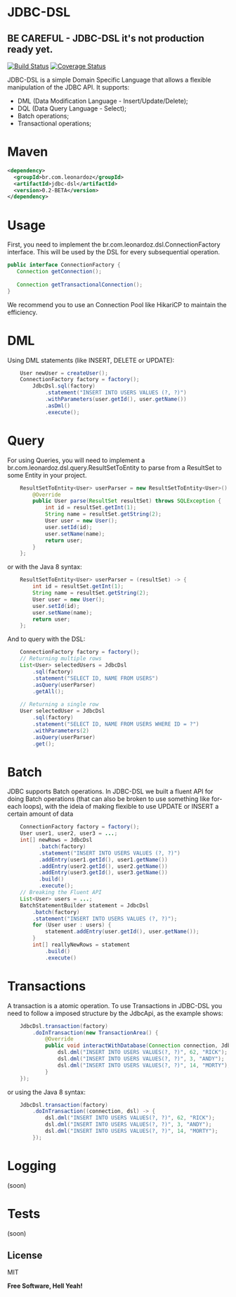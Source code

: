 # JDBC-DSL

## BE CAREFUL -  JDBC-DSL it's not production ready yet. 

[![Build Status](https://travis-ci.org/LeonardoZ/jdbc-dsl.svg?branch=master)](https://travis-ci.org/LeonardoZ/jdbc-dsl)
[![Coverage Status](https://coveralls.io/repos/github/LeonardoZ/jdbc-dsl/badge.svg)](https://coveralls.io/github/LeonardoZ/jdbc-dsl)

JDBC-DSL is a simple Domain Specific Language that allows a flexible manipulation of the JDBC API.
It supports:
  - DML (Data Modification Language - Insert/Update/Delete);
  - DQL (Data Query Language - Select);
  - Batch operations;
  - Transactional operations;

# Maven
```xml
<dependency>
  <groupId>br.com.leonardoz</groupId>
  <artifactId>jdbc-dsl</artifactId>
  <version>0.2-BETA</version>
</dependency>
```

# Usage
First, you need to implement the br.com.leonardoz.dsl.ConnectionFactory interface. This will be used by the DSL for every subsequential operation.

```java
public interface ConnectionFactory {
   Connection getConnection();
    
   Connection getTransactionalConnection();
}
```
We recommend you to use an Connection Pool like HikariCP to maintain the efficiency.

# DML
Using DML statements (like INSERT, DELETE or UPDATE):
```java
    User newUser = createUser();
    ConnectionFactory factory = factory();
        JdbcDsl.sql(factory)
            .statement("INSERT INTO USERS VALUES (?, ?)")
            .withParameters(user.getId(), user.getName())
            .asDml()
            .execute();
```

# Query
For using Queries, you will need to implement a br.com.leonardoz.dsl.query.ResultSetToEntity<T> to parse from a ResultSet to some Entity in your project. 
```java
    ResultSetToEntity<User> userParser = new ResultSetToEntity<User>() {
        @Override
        public User parse(ResultSet resultSet) throws SQLException {
            int id = resultSet.getInt(1);
            String name = resultSet.getString(2);
            User user = new User();
            user.setId(id);
            user.setName(name);
            return user;
        }
    };
```
or with the Java 8 syntax:
```java
    ResultSetToEntity<User> userParser = (resultSet) -> {
        int id = resultSet.getInt(1);
        String name = resultSet.getString(2);
        User user = new User();
        user.setId(id);
        user.setName(name);
        return user;
    };
```

And to query with the DSL:
```java
    ConnectionFactory factory = factory();
    // Returning multiple rows
    List<User> selectedUsers = JdbcDsl
        .sql(factory)
        .statement("SELECT ID, NAME FROM USERS")
        .asQuery(userParser)
        .getAll();
        
    // Returning a single row
    User selectedUser = JdbcDsl
        .sql(factory)
        .statement("SELECT ID, NAME FROM USERS WHERE ID = ?")
        .withParameters(2)
        .asQuery(userParser)
        .get();
```

# Batch
JDBC supports Batch operations. In JDBC-DSL we built a fluent API for doing Batch operations (that can also be broken to use something like for-each loops), with the ideia of making flexible to use UPDATE or INSERT a certain amount of data
```java
    ConnectionFactory factory = factory();
    User user1, user2, user3 = ...;
    int[] newRows = JdbcDsl
          .batch(factory)
          .statement("INSERT INTO USERS VALUES (?, ?)")
          .addEntry(user1.getId(), user1.getName())
          .addEntry(user2.getId(), user2.getName())
          .addEntry(user3.getId(), user3.getName())
          .build()
          .execute();
    // Breaking the Fluent API
    List<User> users = ...;
    BatchStatementBuilder statement = JdbcDsl
        .batch(factory)
        .statement("INSERT INTO USERS VALUES (?, ?)");
        for (User user : users) {
            statement.addEntry(user.getId(), user.getName());
        }
        int[] reallyNewRows = statement
            .build()
            .execute()
```

# Transactions
A transaction is a atomic operation. To use Transactions in JDBC-DSL you need to follow a imposed structure by the JdbcApi, as the example shows:
```java
    JdbcDsl.transaction(factory)
        .doInTransaction(new TransactionArea() {
            @Override
            public void interactWithDatabase(Connection connection, JdbcTransactionalDsl dsl) throws SQLException {
                dsl.dml("INSERT INTO USERS VALUES(?, ?)", 62, "RICK");
                dsl.dml("INSERT INTO USERS VALUES(?, ?)", 3, "ANDY");
                dsl.dml("INSERT INTO USERS VALUES(?, ?)", 14, "MORTY");
            }
    });
```
or using the Java 8 syntax:
```java
    JdbcDsl.transaction(factory)
        .doInTransaction((connection, dsl) -> {
            dsl.dml("INSERT INTO USERS VALUES(?, ?)", 62, "RICK");
            dsl.dml("INSERT INTO USERS VALUES(?, ?)", 3, "ANDY");
            dsl.dml("INSERT INTO USERS VALUES(?, ?)", 14, "MORTY");
        });
```

# Logging
(soon)

# Tests
(soon)



License
----

MIT


**Free Software, Hell Yeah!**

